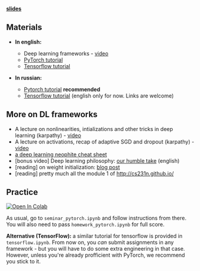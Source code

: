 [__slides__](https://yadi.sk/i/eRVlESjqlIPBGw)


## Materials

- __In english:__
  * Deep learning frameworks - [video](https://www.youtube.com/watch?v=Vf_-OkqbwPo)
  * [PyTorch tutorial](https://www.youtube.com/watch?v=VMcRWYEKmhw)
  * [Tensorflow tutorial](https://www.youtube.com/watch?v=FQ660T4uu7k)

- __In russian:__
  * [Pytorch tutorial](https://yadi.sk/i/O3mQ76u43So3h9) __recommended__
  * [Tensorflow tutorial](https://www.youtube.com/watch?v=FQ660T4uu7k) (english only for now. Links are welcome)

## More on DL frameworks
  - A lecture on nonlinearities, intializations and other tricks in deep learning (karpathy) - [video](https://www.youtube.com/watch?v=GUtlrDbHhJM)
  - A lecture on activations, recap of adaptive SGD and dropout (karpathy) - [video](https://www.youtube.com/watch?v=KaR4lIdI1MQ)
  - [a deep learning neophite cheat sheet](http://www.kdnuggets.com/2016/03/must-know-tips-deep-learning-part-1.html)
  - [bonus video] Deep learning philosophy: [our humble take](https://www.youtube.com/watch?v=9qyE1Ev1Xdw) (english)
  - [reading] on weight initialization: [blog post](http://andyljones.tumblr.com/post/110998971763/an-explanation-of-xavier-initialization)
  - [reading] pretty much all the module 1 of http://cs231n.github.io/


## Practice

[![Open In Colab](https://colab.research.google.com/assets/colab-badge.svg)](https://colab.research.google.com/github/yandexdataschool/Practical_DL/blob/spring33/week02_autodiff/seminar_pytorch.ipynb)

As usual, go to `seminar_pytorch.ipynb` and follow instructions from there. You will also need to pass `homework_pytorch.ipynb` for full score.

__Alternative (TensorFlow):__ a similar tutorial for tensorflow is provided in `tensorflow.ipynb`. From now on, you *can* submit assignments in any framework - but you will have to do some extra engineering in that case. However, unless you're already profficient with PyTorch, we recommend you stick to it.

